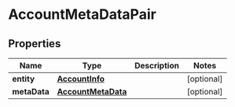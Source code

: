 
# AccountMetaDataPair

## Properties
Name | Type | Description | Notes
------------ | ------------- | ------------- | -------------
**entity** | [**AccountInfo**](AccountInfo.md) |  |  [optional]
**metaData** | [**AccountMetaData**](AccountMetaData.md) |  |  [optional]



